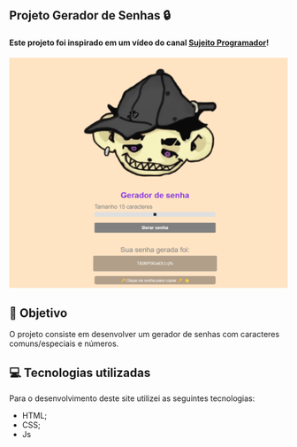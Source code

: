 ## Projeto Gerador de Senhas 🔒

#### Este projeto foi inspirado em um vídeo do canal [Sujeito Programador](https://www.youtube.com/c/Sujeitoprogramador)!

![Resultado Atual do projeto](assets/Captura%20de%20tela%202022-08-16%20153957.png)

## 🎯 Objetivo

O projeto consiste em desenvolver um gerador de senhas com caracteres comuns/especiais e números.

## 💻 Tecnologias utilizadas

Para o desenvolvimento deste site utilizei as seguintes tecnologias:

- HTML;
- CSS;
- Js
